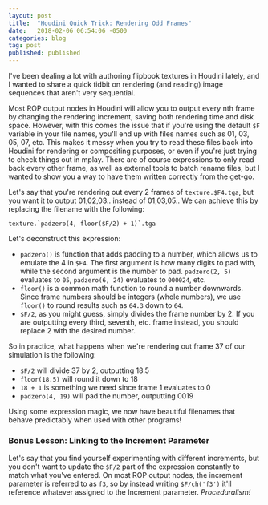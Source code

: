 ```yaml
---
layout: post
title:  "Houdini Quick Trick: Rendering Odd Frames"
date:   2018-02-06 06:54:06 -0500
categories: blog
tag: post
published: published
---
```

I've been dealing a lot with authoring flipbook textures in Houdini lately, and I wanted to share a quick tidbit on rendering (and reading) image sequences that aren't very sequential.

Most ROP output nodes in Houdini will allow you to output every nth frame by changing the rendering increment, saving both rendering time and disk space. However, with this comes the issue that if you're using the default `$F` variable in your file names, you'll end up with files names such as 01, 03, 05, 07, etc. This makes it messy when you try to read these files back into Houdini for rendering or compositing purposes, or even if you're just trying to check things out in mplay. There are of course expressions to only read back every other frame, as well as external tools to batch rename files, but I wanted to show you a way to have them written correctly from the get-go.

Let's say that you're rendering out every 2 frames of `texture.$F4.tga`, but you want it to output 01,02,03.. instead of 01,03,05.. We can achieve this by replacing the filename with the following:

```texture.`padzero(4, floor($F/2) + 1)`.tga```

Let's deconstruct this expression:

* `padzero()` is function that adds padding to a number, which allows us to emulate the 4 in `$F4`. The first argument is how many digits to pad with, while the second argument is the number to pad. `padzero(2, 5)` evaluates to `05`, `padzero(6, 24)` evaluates to `000024`, etc.
* `floor()` is a common math function to round a number downwards. Since frame numbers should be integers (whole numbers), we use `floor()` to round results such as `64.3` down to `64`.
* `$F/2`, as you might guess, simply divides the frame number by 2. If you are outputting every third, seventh, etc. frame instead, you should replace 2 with the desired number.

So in practice, what happens when we're rendering out frame 37 of our simulation is the following:

* `$F/2` will divide 37 by 2, outputting 18.5
* `floor(18.5)` will round it down to 18
* `18 + 1` is something we need since frame 1 evaluates to 0
* `padzero(4, 19)` will pad the number, outputting 0019

Using some expression magic, we now have beautiful filenames that behave predictably when used with other programs!

### Bonus Lesson: Linking to the Increment Parameter

Let's say that you find yourself experimenting with different increments, but you don't want to update the `$F/2` part of the expression constantly to match what you've entered. On most ROP output nodes, the increment parameter is referred to as `f3`, so by instead writing `$F/ch('f3')` it'll reference whatever assigned to the Increment parameter. _Proceduralism!_

